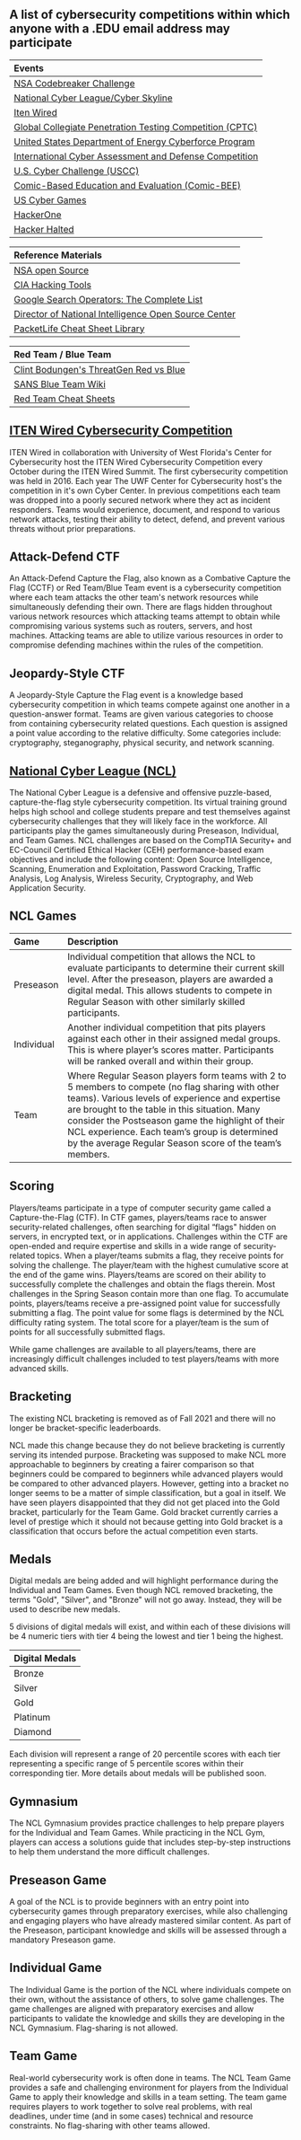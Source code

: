 ## A list of cybersecurity competitions within which anyone with a .EDU email address may participate

|Events|
|:---|
[NSA Codebreaker Challenge](https://nsa-codebreaker.org/home) | 
[National Cyber League/Cyber Skyline](https://www.nationalcyberleague.org) | 
[Iten Wired](https://itenwired.com) |
[Global Collegiate Penetration Testing Competition (CPTC)](https://cp.tc/) |
[United States Department of Energy Cyberforce Program](https://cyberforcecompetition.com/) |
[International Cyber Assessment and Defense Competition](https://cias.utsa.edu/competitions.html) |
[U.S. Cyber Challenge (USCC)](https://www.uscyberchallenge.org/) |
[Comic-Based Education and Evaluation (Comic-BEE)](https://comic-bee.com/) |
[US Cyber Games](https://www.uscybergames.com/) |
[HackerOne](https://www.hackerone.com/) |
[Hacker Halted](https://www.hackerhalted.com) |

|Reference Materials|
|:---|
[NSA open Source](https://www.nsa.gov/resources/everyone) |
[CIA Hacking Tools](https://github.com/Grimsfury/CIA-Hacking-Tools) |
[Google Search Operators: The Complete List](https://ahrefs.com/blog/google-advanced-search-operators) |
[Director of National Intelligence Open Source Center](https://irp.fas.org/dni/osc/index.html) |
[PacketLife Cheat Sheet Library](https://packetlife.net/library/cheat-sheets) |

|Red Team / Blue Team|
|:---|
[Clint Bodungen's ThreatGen Red vs Blue](https://threatgen.com/red-vs-blue/) |
[SANS Blue Team Wiki](https://wiki.sans.blue) |
[Red Team Cheat Sheets](https://threatexpress.com/redteaming/cheatsheets) |


## [ITEN Wired Cybersecurity Competition](https://itenwired.com/cybersecurity-competition/)

ITEN Wired in collaboration with University of West Florida's Center for Cybersecurity host the ITEN Wired Cybersecurity Competition every October during the ITEN Wired Summit. The first cybersecurity competition was held in 2016. Each year The UWF Center for Cybersecurity host's the competition in it's own Cyber Center. In previous competitions each team was dropped into a poorly secured network where they act as incident responders. Teams would experience, document, and respond to various network attacks, testing their ability to detect, defend, and prevent various threats without prior preparations.

## Attack-Defend CTF

An Attack-Defend Capture the Flag, also known as a Combative Capture the Flag (CCTF) or Red Team/Blue Team event is a cybersecurity competition where each team attacks the other team's network resources while simultaneously defending their own. There are flags hidden throughout various network resources which attacking teams attempt to obtain while compromising various  systems such as routers, servers, and host machines. Attacking teams are able to utilize various resources in order to compromise defending machines within the rules of the competition.

## Jeopardy-Style CTF

A Jeopardy-Style Capture the Flag event is a knowledge based cybersecurity competition in which teams compete against one another in a question-answer format. Teams are given various categories to choose from containing cybersecurity related questions. Each question is assigned a point value according to the relative difficulty. Some categories include: cryptography, steganography, physical security, and network scanning.

## [National Cyber League (NCL)](https://www.nationalcyberleague.org)

The National Cyber League is a defensive and offensive puzzle-based, capture-the-flag style cybersecurity competition. Its virtual training ground helps high school and college students prepare and test themselves against cybersecurity challenges that they will likely face in the workforce. All participants play the games simultaneously during Preseason, Individual, and Team Games. NCL challenges are based on the CompTIA Security+ and EC-Council Certified Ethical Hacker (CEH) performance-based exam objectives and include the following content: Open Source Intelligence, Scanning, Enumeration and Exploitation, Password Cracking, Traffic Analysis, Log Analysis, Wireless Security, Cryptography, and Web Application Security.

## NCL Games

| Game | Description |
| :--- | :--- |
Preseason | Individual competition that allows the NCL to evaluate participants to determine their current skill level. After the preseason, players are awarded a digital medal. This allows students to compete in Regular Season with other similarly skilled participants.
| Individual | Another individual competition that pits players against each other in their assigned medal groups. This is where player’s scores matter. Participants will be ranked overall and within their group.
| Team | Where Regular Season players form teams with 2 to 5 members to compete (no flag sharing with other teams). Various levels of experience and expertise are brought to the table in this situation. Many consider the Postseason game the highlight of their NCL experience. Each team’s group is determined by the average Regular Season score of the team’s members.

## Scoring

Players/teams participate in a type of computer security game called a Capture-the-Flag (CTF). In CTF games, players/teams race to answer security-related challenges, often searching for digital “flags" hidden on servers, in encrypted text, or in applications. Challenges within the CTF are open-ended and require expertise and skills in a wide range of security-related topics. When a player/teams submits a flag, they receive points for solving the challenge. The player/team with the highest cumulative score at the end of the game wins. Players/teams are scored on their ability to successfully complete the challenges and obtain the flags therein. Most challenges in the Spring Season contain more than one flag. To accumulate points, players/teams receive a pre-assigned point value for successfully submitting a flag. The point value for some flags is determined by the NCL difficulty rating system. The total score for a player/team is the sum of points for all successfully submitted flags.

While game challenges are available to all players/teams, there are increasingly difficult challenges included to test players/teams with more advanced skills.

## Bracketing
The existing NCL bracketing is removed as of Fall 2021 and there will no longer be bracket-specific leaderboards.

NCL made this change because they do not believe bracketing is currently serving its intended purpose. Bracketing was supposed to make NCL more approachable to beginners by creating a fairer comparison so that beginners could be compared to beginners while advanced players would be compared to other advanced players. However, getting into a bracket no longer seems to be a matter of simple classification, but a goal in itself. We have seen players disappointed that they did not get placed into the Gold bracket, particularly for the Team Game. Gold bracket currently carries a level of prestige which it should not because getting into Gold bracket is a classification that occurs before the actual competition even starts.

## Medals
Digital medals are being added and will highlight performance during the Individual and Team Games. Even though NCL removed bracketing, the terms "Gold", "Silver", and "Bronze" will not go away. Instead, they will be used to describe new medals. 

5 divisions of digital medals will exist, and within each of these divisions will be 4 numeric tiers with tier 4 being the lowest and tier 1 being the highest.

| Digital Medals |
| :--- |
Bronze |
Silver |
Gold |
Platinum |
Diamond | 

Each division will represent a range of 20 percentile scores with each tier representing a specific range of 5 percentile scores within their corresponding tier. More details about medals will be published soon.

## Gymnasium

The NCL Gymnasium provides practice challenges to help prepare players for the Individual and Team Games. While practicing in the NCL Gym, players can access a solutions guide that includes step-by-step instructions to help them understand the more difficult challenges.

## Preseason Game

A goal of the NCL is to provide beginners with an entry point into cybersecurity games through preparatory exercises, while also challenging and engaging players who have already mastered similar content. As part of the Preseason, participant knowledge and skills will be assessed through a mandatory Preseason game.

## Individual Game

The Individual Game is the portion of the NCL where individuals compete on their own, without the assistance of others, to solve game challenges. The game challenges are aligned with preparatory exercises and allow participants to validate the knowledge and skills they are developing in the NCL Gymnasium. Flag-sharing is not allowed. 

## Team Game

Real-world cybersecurity work is often done in teams. The NCL Team Game provides a safe and challenging environment for players from the Individual Game to apply their knowledge and skills in a team setting. The team game requires players to work together to solve real problems, with real deadlines, under time (and in some cases) technical and resource constraints. No flag-sharing with other teams allowed.
